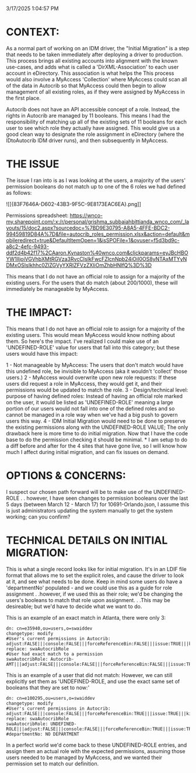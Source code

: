 3/17/2025 1:04:57 PM

**CONTEXT:**
======================================================================
As a normal part of working on an IDM driver, the "Initial Migration" is a step that needs to be taken immediately after deploying a driver to production. This process brings all existing accounts into alignment with the known use-cases, and adds what is called a 'DirXML-Association' to each user account in eDirectory. This association is what helps the This process would also involve a MyAccess 'Collection' where MyAccess could scan all of the data in Autocrib so that MyAccess could then begin to allow management of all existing roles, as if they were assigned by MyAccess in the first place.

Autocrib does not have an API accessible concept of a role. Instead, the rights in Autocrib are managed by 11 booleans. This means I had the responsibility of matching up all of the existing sets of 11 booleans for each user to see which role they actually have assigned. This would give us a good clean way to designate the role assignment in eDirectory (where the IDtoAutocrib IDM driver runs), and then subsequently in MyAccess.




**THE ISSUE**
======================================================================
The issue I ran into is as I was looking at the users, a majority of the users' permission booleans do not match up to one of the 6 roles we had defined as follows:

![[{83F7646A-D602-43B3-9F5C-9E8173EAC6EA}.png]]

Permissions spreadsheet:
https://wnco-my.sharepoint.com/:x:/r/personal/grishma_subbaiahbittianda_wnco_com/_layouts/15/doc2.aspx?sourcedoc=%7BD9E30795-A8A5-4FFE-BDC2-99459819D84A%7D&file=autocrib_roles_permission.xlsx&action=default&mobileredirect=true&DefaultItemOpen=1&isSPOFile=1&ovuser=f5d3bd9c-a8c2-4efc-9493-ddf2d4b42f17%2CAaron.Kynaston%40wnco.com&clickparams=eyJBcHBOYW1lIjoiVGVhbXMtRGVza3RvcCIsIkFwcFZlcnNpb24iOiI0OS8yNTAxMTYyNDMxOSIsIkhhc0ZlZGVyYXRlZFVzZXIiOmZhbHNlfQ%3D%3D

This means that I do not have an official role to assign for a majority of the existing users. For the users that do match (about 200/1000), these will immediately be manageable by MyAccess.



THE IMPACT:
======================================================================
This means that I do not have an official role to assign for a majority of the existing users. This would mean MyAccess would know nothing about them. So here's the impact. I've realized I could make use of an 'UNDEFINED-ROLE' value for users that fall into this category; but these users would have this impact:

1 - Not manageable by MyAccess: The users that don't match would have this undefined role, be invisible to MyAccess (aka it wouldn't 'collect' those users.)
2 - MyAccess would overwrite upon new role requests: If these users did request a role in MyAccess, they would get it, and their permissions would be updated to match the role.
3 - Design/technical level: purpose of having defined roles: Instead of having an official role marked on the user, it would be listed as 'UNDEFINED-ROLE' meaning a large portion of our users would not fall into one of the defined roles and so cannot be managed in a role way when we've had a big push to govern users this way.
4 - IDM Initial Migration would need to be done to preserve the existing permissions along with the UNDEFINED-ROLE VALUE; The only drawback here is more time to do initial migration. Now that I have the code base to do the permission checking it should be minimal.
	* I am setup to do a diff before and after for the 4 sites that have gone live, so I will know how much I affect during initial migration, and can fix issues on demand.




OPTIONS & CONCERNS:
======================================================================
I suspect our chosen path forward will be to make use of the UNDEFINED-ROLE . . however, I have seen changes to permission booleans over the last 5 days (between March 12 - March 17) for 10691-Orlando.json, I assume this is just administrators updating the system manually to get the system working; can you confirm?





TECHNICAL DETAILS ON INITIAL MIGRATION:
======================================================================

This is what a single record looks like for initial migration. It's in an LDIF file format that allows me to set the explicit roles, and cause the driver to look at it, and see what needs to be done. Keep in mind some users do have a 'departmentNo' populated - and we could use this as a guide for role assignment . .however, if we used this as their role; we'd be changing the users's booleans to match that role upon assignment. . .This may be desireable; but we'd have to decide what we want to do.



This is an example of an exact match in Atlanta, there were only 3:
```
dn: cn=e35940,ou=users,o=swaiddev
changetype: modify
#User's current permissions in Autocrib: adjust:FALSE|||console:FALSE|||forceReferenceBin:FALSE|||issue:TRUE|||kitIssue:FALSE|||locate:TRUE|||maintain:FALSE|||physical:FALSE|||return:TRUE|||stock:FALSE|||supervisor:FALSE|||
replace: swaAutocribRole
#User had exact match to a permission
swaAutocribRole: Autocrib-AMT|||adjust:FALSE|||console:FALSE|||forceReferenceBin:FALSE|||issue:TRUE|||kitIssue:FALSE|||locate:TRUE|||maintain:FALSE|||physical:FALSE|||return:TRUE|||stock:FALSE|||supervisor:FALSE|||
```

This is an example of a user that did not match:
However, we can still explicitly set them as 'UNDEFINED-ROLE, and use the exact same set of booleans that they are set to now:'
```
dn: cn=e100295,ou=users,o=swaiddev
changetype: modify
#User's current permissions in Autocrib: adjust:FALSE|||console:FALSE|||forceReferenceBin:TRUE|||issue:TRUE|||kitIssue:FALSE|||locate:FALSE|||maintain:FALSE|||physical:FALSE|||return:TRUE|||stock:FALSE|||supervisor:FALSE|||
replace: swaAutocribRole
swaAutocribRole: UNDEFINED-ROLE|||adjust:FALSE|||console:FALSE|||forceReferenceBin:TRUE|||issue:TRUE|||kitIssue:FALSE|||locate:FALSE|||maintain:FALSE|||physical:FALSE|||return:TRUE|||stock:FALSE|||supervisor:FALSE|||
#departmentNo: NO DEPARTMENT
```

In a perfect world we'd come back to these UNDEFINED-ROLE entries, and assign them an actual role with the expected permissions, assuming those users needed to be managed by MyAccess, and we wanted their permission set to match our definition.
